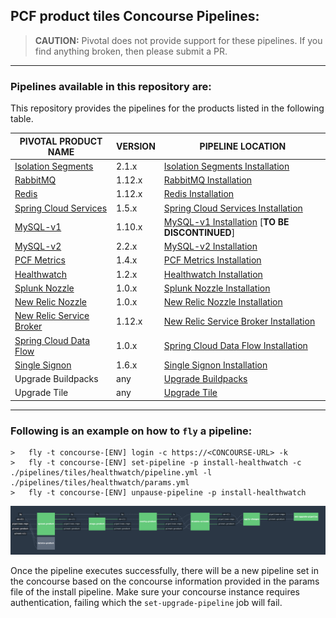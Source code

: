 PCF product tiles Concourse Pipelines:
---

> **CAUTION:** Pivotal does not provide support for these pipelines.
> If you find anything broken, then please submit a PR.

---

### Pipelines available in this repository are:

This repository provides the pipelines for the products listed in the following table.

| PIVOTAL PRODUCT NAME | VERSION | PIPELINE LOCATION |
| --- | --- | --- |
| [Isolation Segments](https://network.pivotal.io/products/p-isolation-segment) | 2.1.x | [Isolation Segments Installation](./pipelines/tiles/isolation-segment)
| [RabbitMQ](https://network.pivotal.io/products/p-rabbitmq) | 1.12.x | [RabbitMQ Installation](./pipelines/tiles/rabbitmq)
| [Redis](https://network.pivotal.io/products/p-redis) | 1.12.x | [Redis Installation](./pipelines/tiles/redis)
|	[Spring Cloud Services](https://network.pivotal.io/products/p-spring-cloud-services) | 1.5.x | [Spring Cloud Services Installation](./pipelines/tiles/spring-cloud-services)
| [MySQL-v1](https://network.pivotal.io/products/p-mysql) | 1.10.x | [MySQL-v1 Installation](./pipelines/tiles/mysql) [**TO BE DISCONTINUED**]
|	[MySQL-v2](https://network.pivotal.io/products/pivotal-mysql) | 2.2.x | [MySQL-v2 Installation](./pipelines/tiles/mysql-v2)
|	[PCF Metrics](https://network.pivotal.io/products/apm) | 1.4.x | [PCF Metrics Installation](./pipelines/tiles/pcf-metrics)
| [Healthwatch](https://network.pivotal.io/products/p-healthwatch) | 1.2.x | [Healthwatch Installation](./pipelines/tiles/healthwatch)
| [Splunk Nozzle](https://network.pivotal.io/products/splunk-nozzle)| 1.0.x | [Splunk Nozzle Installation](./pipelines/tiles/splunk-nozzle)
| [New Relic Nozzle](https://network.pivotal.io/products/nr-firehose-nozzle) | 1.0.x | [New Relic Nozzle Installation](./pipelines/tiles/newrelic-nozzle)
| [New Relic Service Broker](https://network.pivotal.io/products/p-new-relic) | 1.12.x | [New Relic Service Broker Installation](./pipelines/tiles/newrelic-service-broker)
| [Spring Cloud Data Flow](https://network.pivotal.io/products/p-dataflow) | 1.0.x | [Spring Cloud Data Flow Installation](./pipelines/tiles/spring-cloud-dataflow)
|	[Single Signon](https://network.pivotal.io/products/pivotal_single_sign-on_service) | 1.6.x | [Single Signon Installation](./pipelines/tiles/single-signon)
|	Upgrade Buildpacks | any | [Upgrade Buildpacks](./pipelines/upgrade-buildpack)
|	Upgrade Tile | any | [Upgrade Tile](./pipelines/upgrade-tile)

---
### Following is an example on how to `fly` a pipeline:

```
>	fly -t concourse-[ENV] login -c https://<CONCOURSE-URL> -k
>	fly -t concourse-[ENV] set-pipeline -p install-healthwatch -c ./pipelines/tiles/healthwatch/pipeline.yml -l ./pipelines/tiles/healthwatch/params.yml
>	fly -t concourse-[ENV] unpause-pipeline -p install-healthwatch
```

![](./images/pipeline.png)

Once the pipeline executes successfully, there will be a new pipeline set in the concourse based on the concourse information provided in the params file of the install pipeline. Make sure your concourse instance requires authentication, failing which the `set-upgrade-pipeline` job will fail.
